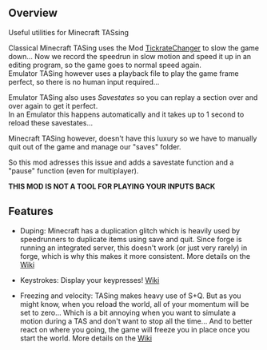 ## Overview
Useful utilities for Minecraft TASsing  
  
Classical Minecraft TASing uses the Mod [TickrateChanger](https://minecraft.curseforge.com/projects/tickratechanger) to slow the game down... Now we record the speedrun in slow motion and speed it up in an editing program,  so the game goes to normal speed again.  
Emulator TASing however uses a playback file to play the game frame perfect, so there is no human input required...  
  
Emulator TASing also uses *Savestates* so you can replay a section over and over again to get it perfect.  
In an Emulator this happens automatically and it takes up to 1 second to reload these savestates...  
  
Minecraft TASing however, doesn't have this luxury so we have to manually quit out of the game and manage our "saves" folder.

So this mod adresses this issue and adds a savestate function and a "pause" function (even for multiplayer).  

**THIS MOD IS NOT A TOOL FOR PLAYING YOUR INPUTS BACK**

## Features
* Duping:
Minecraft has a duplication glitch which is heavily used by speedrunners to duplicate items using save and quit. Since forge is running an integrated server, this doesn't work (or just very rarely) in forge, which is why this makes it more consistent. More details on the [Wiki](https://github.com/ScribbleLP/MC-TASTools/wiki/Duping)  

* Keystrokes:
Display your keypresses! [Wiki](https://github.com/ScribbleLP/MC-TASTools/wiki/Keystrokes)
  
* Freezing and velocity:
TASing makes heavy use of S+Q. But as you might know, when you reload the world, all of your momentum will be set to zero... Which is a bit annoying when you want to simulate a motion during a TAS and don't want to stop all the time... And to better react on where you going, the game will freeze you in place once you start the world. More details on the [Wiki](https://github.com/ScribbleLP/MC-TASTools/wiki/Freeze)

